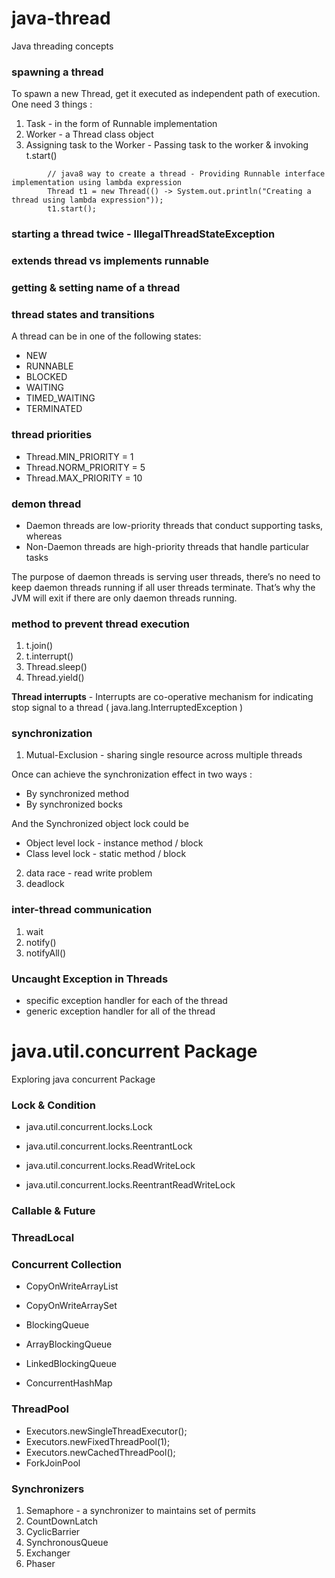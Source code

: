 # java-thread
Java threading concepts


### spawning a thread
To spawn a new Thread, get it executed as independent path of execution.
One need 3 things :
1. Task - in the form of Runnable implementation
2. Worker - a Thread class object
3. Assigning task to the Worker - Passing task to the worker & invoking t.start()

``` 
        // java8 way to create a thread - Providing Runnable interface implementation using lambda expression
        Thread t1 = new Thread(() -> System.out.println("Creating a thread using lambda expression"));
        t1.start();
```
### starting a thread twice - IllegalThreadStateException

### extends thread vs implements runnable

### getting & setting name of a thread

### thread states and transitions
A thread can be in one of the following states:
+	NEW
+	RUNNABLE
+	BLOCKED
+	WAITING
+	TIMED_WAITING
+	TERMINATED

### thread priorities
+   Thread.MIN_PRIORITY = 1
+   Thread.NORM_PRIORITY = 5
+   Thread.MAX_PRIORITY = 10


### demon thread

* Daemon threads are low-priority threads that conduct supporting tasks, whereas
* Non-Daemon threads are high-priority threads that handle particular tasks

The purpose of daemon threads is serving user threads, there’s no need to keep daemon threads running if all user threads terminate. That’s why the JVM will exit if there are only daemon threads running.

### method to prevent thread execution
1.	t.join()
2.	t.interrupt()
3.	Thread.sleep()
4.	Thread.yield()

**Thread interrupts** - Interrupts are co-operative mechanism for indicating stop signal to a thread ( java.lang.InterruptedException )
### synchronization
1.	Mutual-Exclusion - sharing single resource across multiple threads

Once can achieve the synchronization effect in two ways :
+   By synchronized method
+   By synchronized bocks

And the Synchronized object lock could be
+   Object level lock - instance method / block
+   Class level lock - static method / block 

2.	data race - read write problem
3.	deadlock

### inter-thread communication
1.	wait
2.	notify()
3.	notifyAll()

### Uncaught Exception in Threads
+	specific exception handler for each of the thread
+	generic exception handler for all of the thread

# java.util.concurrent Package
Exploring java concurrent Package


### Lock & Condition
+   java.util.concurrent.locks.Lock
+   java.util.concurrent.locks.ReentrantLock


+   java.util.concurrent.locks.ReadWriteLock
+   java.util.concurrent.locks.ReentrantReadWriteLock

### Callable & Future

### ThreadLocal

### Concurrent Collection

+	CopyOnWriteArrayList
+	CopyOnWriteArraySet


+	BlockingQueue 
+	ArrayBlockingQueue 
+	LinkedBlockingQueue


+	ConcurrentHashMap


### ThreadPool

+	Executors.newSingleThreadExecutor();
+	Executors.newFixedThreadPool(1);
+	Executors.newCachedThreadPool();
+	ForkJoinPool


### Synchronizers

1.	Semaphore - a synchronizer to maintains set of permits
2.	CountDownLatch
3.	CyclicBarrier
4.	SynchronousQueue
5.	Exchanger
6.	Phaser



 
